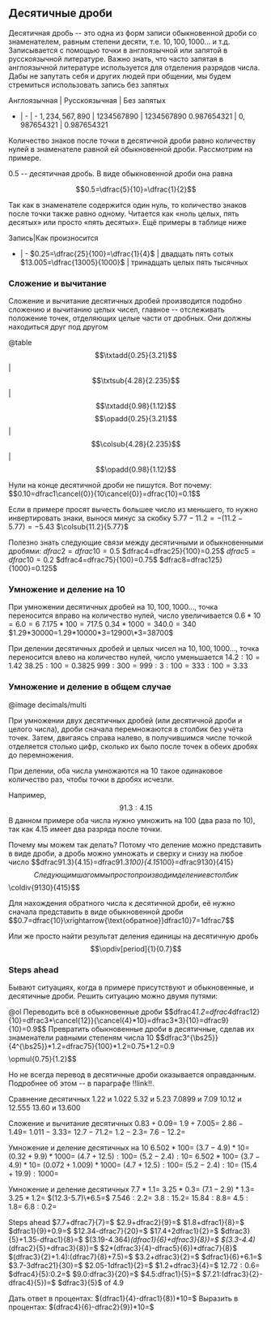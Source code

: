 ## Десятичные дроби
Десятичная дробь -- это одна из форм записи обыкновенной дроби со знаменателем, равным степени десяти, т.е. $10, 100, 1000...$ и т.д. Записывается с помощью точки в англоязычной или запятой в русскоязычной литературе. Важно знать, что часто запятая в англоязычной литературе используется для отделения разрядов числа. Дабы не запутать себя и других людей при общении, мы будем стремиться использовать запись без запятых

Англоязычная | Русскоязычная | Без запятых
- | - | -
$1,234,567,890$ | $1234567890$ | $1234567890$
$0.987654321$ | $0,987654321$ | $0.987654321$

Количество знаков после точки в десятичной дроби равно количеству нулей в знаменателе равной ей обыкновенной дроби. Рассмотрим на примере.

$0.5$ -- десятичная дробь. В виде обыкновенной дроби она равна

$$0.5=\dfrac{5}{10}=\dfrac{1}{2}$$

Так как в знаменателе содержится один нуль, то количество знаков после точки также равно одному. Читается как «ноль целых, пять десятых» или просто «пять десятых». Ещё примеры в таблице ниже

Запись|Как произносится
- | -
$0.25=\dfrac{25}{100}=\dfrac{1}{4}$ | двадцать пять сотых
$13.005=\dfrac{13005}{1000}$ | тринадцать целых пять тысячных

### Сложение и вычитание
Сложение и вычитание десятичных дробей производится подобно сложению и вычитанию целых чисел, главное -- отслеживать положение точек, отделяющих целые части от дробных. Они должны находиться друг под другом

@table
$$\txtadd{0.25}{3.21}$$ | $$\txtsub{4.28}{2.235}$$ | $$\txtadd{0.98}{1.12}$$
$$\opadd{0.25}{3.21}$$ | $$\colsub{4.28}{2.235}$$ | $$\opadd{0.98}{1.12}$$

Нули на конце десятичной дроби не пишутся. Вот почему:
$$0.10=dfrac1\cancel{0}}{10\cancel{0}}=dfrac{10}=0.1$$

Если в примере просят вычесть большее число из меньшего, то нужно инвертировать знаки, вынося минус за скобку
$5.77-11.2=-(11.2-5.77)=-5.43$
$\colsub{11.2}{5.77}$

Полезно знать следующие связи между десятичными и обыкновенными дробями:
$dfrac2=dfrac{10}=0.5$
$dfrac4=dfrac25}{100}=0.25$
$dfrac5=dfrac{10}=0.2$
$dfrac4=dfrac75}{100}=0.75$
$dfrac8=dfrac125}{1000}=0.125$

### Умножение и деление на $10$
При умножении десятичных дробей на $10,100,1000...$, точка переносится вправо на количество нулей, число увеличивается
$0.6*10=6.0=6$
$7.175*100=717.5$
$0.34*1000=340.0=340$
$1.29*30000=1.29*10000*3=12900\*3=38700$

При делении десятичных дробей и целых чисел на $10,100,1000...$, точка переносится влево на количество нулей, число уменьшается
$14.2:10=1.42$
$38.25:100=0.3825$
$999:300=999:3:100=333:100=3.33$

### Умножение и деление в общем случае
@image decimals/multi

При умножении двух десятичных дробей (или десятичной дроби и целого числа), дроби сначала перемножаются в столбик без учёта точек. Затем, двигаясь справа налево, в получившимся числе точкой отделяется столько цифр, сколько их было после точек в обеих дробях до перемножения.

При делении, оба числа умножаются на $10$ такое одинаковое количество раз, чтобы точки в дробях исчезли.

Например,
$$91.3:4.15$$
В данном примере оба числа нужно умножить на $100$ (два раза по $10$), так как $4.15$ имеет два разряда после точки.

Почему мы можем так делать? Потому что деление можно представить в виде дроби, а дробь можно умножать и сверху и снизу на любое число
$$dfrac91.3}{4.15}=dfrac91.3*100}{4.15*100}=dfrac9130}{415}$$
Следующим шагом мы просто производим деление в столбик
$$\coldiv{9130}{415}$$

Для нахождения обратного числа к десятичной дроби, её нужно сначала представить в виде обыкновенной дроби
$$0.7=dfrac{10}\xrightarrow{\text{обратное}}dfrac10}7=1dfrac7$$

Или же просто найти результат деления единицы на десятичную дробь
$$\opdiv[period]{1}{0.7}$$

### Steps ahead
Бывают ситуациях, когда в примере присутствуют и обыкновенные, и десятичные дроби. Решить ситуацию можно двумя путями:

@ol
Переводить всё в обыкновенные дроби $$dfrac4*1.2=dfrac4*dfrac12}{10}=dfrac3*\cancel{12}}{\cancel{4}*10}=dfrac3\*3}{10}=dfrac9}{10}=0.9$$
Превратить обыкновенные дроби в десятичные, сделав их знаменатели равными степеням числа $10$ $$dfrac3^{\bs25}}{4^{\bs25}}*1.2=dfrac75}{100}*1.2=0.75\*1.2=0.9$$ $$\opmul{0.75}{1.2}$$

Но не всегда перевод в десятичные дроби оказывается оправданным. Подробнее об этом -- в параграфе !!link!!.

Сравнение десятичных
1.22 и 1.022
5.32 и 5.23
7.0899 и 7.09
10.12 и 12.555
13.60 и 13.600

Сложение и вычитание десятичных
$0.83+0.09=$
$1.9+7.005=$
$2.86-1.49=$
$1.011-3.33=$
$12.7-71.2=$
$1.2-2.3=$
$7.6-12.2=$

Умножение и деление десятичных на $10$
$6.502*100=$
$(3.7-4.9)*10=$
$(0.32+9.9)*1000=$
$(4.7+12.5):100=$
$(5.2-2.4):10=$
$6.502*100=$
$(3.7-4.9)*10=$
$(0.072+1.009)*1000=$
$(4.7+12.5):100=$
$(5.2-2.4):10=$
$(15.4+19.9):1000=$

Умножение и деление десятичных
$7.7*1.1=$
$3.25*0.3=$
$(7.1-2.9)*1.3=$
$3.25*1.2=$
$(12.3-5.7)\*6.5=$
$7.546:2.2=$
$3.8:15.2=$
$15.84:8.8=$
$4.5:1.8=$
$6.8:0.2=$

Steps ahead
$7.7+dfrac7}{7}=$
$2.9+dfrac2}{9}=$
$1.8+dfrac1}{8}=$
$dfrac1}{9}+0.9=$
$12.34-dfrac7}{20}=$
$17.4+2dfrac1}{2}=$
$dfrac3}{5}+1.35-dfrac1}{8}=$
$(3.19-4.364)_(dfrac1}{6}+dfrac3}{8})=$
$(3.3-4.4)_(dfrac2}{5}+dfrac3}{8})=$
$2*(dfrac3}{4}-dfrac5}{6})*dfrac7}{8}$
$(dfrac3}{2}+1.4):(dfrac7}{8}+7.5)=$
$3.2+dfrac3}{2}=$
$dfrac1}{6}+6.1=$
$3.7-3dfrac21}{30}=$
$2.05-1dfrac1}{2}=$
$1.2+dfrac3}{4}=$
$12.72:0.6=$
$dfrac4}{5}:0.2=$
$9.0:dfrac3}{20}=$
$4.5:dfrac1}{5}=$
$7.21:(dfrac3}{2}-dfrac4}{5})=$
$dfrac3}{5}$ of $4.9$

Дать ответ в процентах: $(dfrac1}{4}-dfrac1}{8})*10=$
Выразить в процентах: $(dfrac4}{6}-dfrac2}{9})*10=$

<!--stackedit_data:
eyJoaXN0b3J5IjpbNTExMzE3NjEzLDE0NzU2MDkyNTNdfQ==
-->